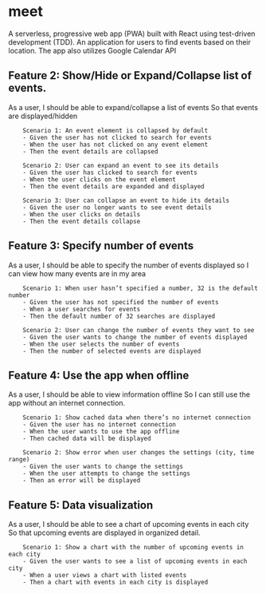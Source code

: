 # meet

A serverless, progressive web app (PWA) built with React using test-driven development (TDD). An application for users to find events based on their location. The app also utilizes Google Calendar API

## Feature 2: Show/Hide or Expand/Collapse list of events.

As a user,
I should be able to expand/collapse a list of events
So that events are displayed/hidden

        Scenario 1: An event element is collapsed by default
    	- Given the user has not clicked to search for events
    	- When the user has not clicked on any event element
    	- Then the event details are collapsed

        Scenario 2: User can expand an event to see its details
    	- Given the user has clicked to search for events
    	- When the user clicks on the event element
        - Then the event details are expanded and displayed

        Scenario 3: User can collapse an event to hide its details
        - Given the user no longer wants to see event details
        - When the user clicks on details
        - Then the event details collapse

## Feature 3: Specify number of events

As a user,
I should be able to specify the number of events displayed
so I can view how many events are in my area

        Scenario 1: When user hasn’t specified a number, 32 is the default number
    	- Given the user has not specified the number of events
    	- When a user searches for events
    	- Then the default number of 32 searches are displayed

        Scenario 2: User can change the number of events they want to see
    	- Given the user wants to change the number of events displayed
    	- When the user selects the number of events
    	- Then the number of selected events are displayed

## Feature 4: Use the app when offline

As a user,
I should be able to view information offline
So I can still use the app without an internet connection.

        Scenario 1: Show cached data when there’s no internet connection
    	- Given the user has no internet connection
    	- When the user wants to use the app offline
    	- Then cached data will be displayed

        Scenario 2: Show error when user changes the settings (city, time range)
    	- Given the user wants to change the settings
    	- When the user attempts to change the settings
    	- Then an error will be displayed

## Feature 5: Data visualization

As a user,
I should be able to see a chart of upcoming events in each city
So that upcoming events are displayed in organized detail.

        Scenario 1: Show a chart with the number of upcoming events in each city
    	- Given the user wants to see a list of upcoming events in each city
    	- When a user views a chart with listed events
    	- Then a chart with events in each city is displayed

